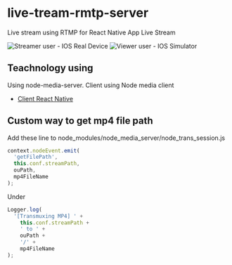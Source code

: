 # live-tream-rmtp-server

Live stream using RTMP for React Native App Live Stream

![Streamer user - IOS Real Device](https://media.giphy.com/media/ccVyRxCZQHpNLMXWM3/giphy.gif) ![Viewer user - IOS Simulator](https://media.giphy.com/media/2xDzufTCpkL6OzoJ0a/giphy.gif)

## Teachnology using

Using node-media-server. Client using Node media client

- [Client React Native](https://github.com/sieuhuflit/react-native-live-stream-rtmp-example)

## Custom way to get mp4 file path

Add these line to node_modules/node_media_server/node_trans_session.js

```js
context.nodeEvent.emit(
  'getFilePath',
  this.conf.streamPath,
  ouPath,
  mp4FileName
);
```

Under

```js
Logger.log(
  '[Transmuxing MP4] ' +
    this.conf.streamPath +
    ' to ' +
    ouPath +
    '/' +
    mp4FileName
);
```
